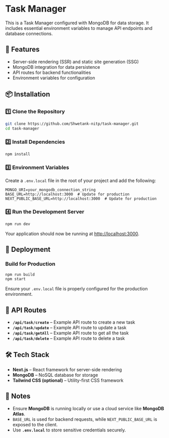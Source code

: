 # Task Manager

This is a Task Manager configured with MongoDB for data storage. It includes essential environment variables to manage API endpoints and database connections.

## 🚀 Features

- Server-side rendering (SSR) and static site generation (SSG)
- MongoDB integration for data persistence
- API routes for backend functionalities
- Environment variables for configuration

## 📦 Installation

### 1️⃣ Clone the Repository

```sh
git clone https://github.com/Shwetank-nitp/task-manager.git
cd task-manager
```

### 2️⃣ Install Dependencies

```sh
npm install
```

### 3️⃣ Environment Variables

Create a `.env.local` file in the root of your project and add the following:

```
MONGO_URI=your_mongodb_connection_string
BASE_URL=http://localhost:3000  # Update for production
NEXT_PUBLIC_BASE_URL=http://localhost:3000  # Update for production
```

### 4️⃣ Run the Development Server

```sh
npm run dev
```

Your application should now be running at [http://localhost:3000](http://localhost:3000).

## 🚀 Deployment

### Build for Production

```sh
npm run build
npm start
```

Ensure your `.env.local` file is properly configured for the production environment.

## 📜 API Routes

- **`/api/task/create`** – Example API route to create a new task
- **`/api/task/update`** – Example API route to update a task
- **`/api/task/getAll`** – Example API route to get all the task
- **`/api/task/delete`** – Example API route to delete a task

## 🛠 Tech Stack

- **Next.js** – React framework for server-side rendering
- **MongoDB** – NoSQL database for storage
- **Tailwind CSS (optional)** – Utility-first CSS framework

## 📌 Notes

- Ensure **MongoDB** is running locally or use a cloud service like **MongoDB Atlas**.
- `BASE_URL` is used for backend requests, while `NEXT_PUBLIC_BASE_URL` is exposed to the client.
- Use **`.env.local`** to store sensitive credentials securely.
